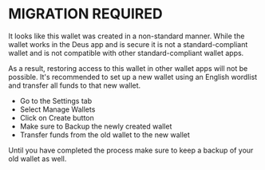 # MIGRATION REQUIRED

It looks like this wallet was created in a non-standard manner. While the wallet works in the Deus app and is secure it is not a standard-compliant wallet and is not compatible with other standard-compliant wallet apps.

As a result, restoring access to this wallet in other wallet apps will not be possible. It's recommended to set up a new wallet using an English wordlist and transfer all funds to that new wallet.

- Go to the Settings tab
- Select Manage Wallets
- Click on Create button
- Make sure to Backup the newly created wallet
- Transfer funds from the old wallet to the new wallet

Until you have completed the process make sure to keep a backup of your old wallet as well.
